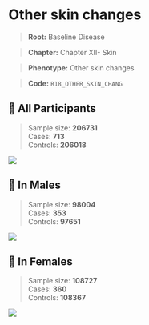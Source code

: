 # Other skin changes

> **Root:** Baseline Disease  

> **Chapter:** Chapter XII- Skin  

> **Phenotype:** Other skin changes  

> **Code:** `R18_OTHER_SKIN_CHANG`

## 🧪 All Participants  
> Sample size: **206731**  
> Cases: **713**  
> Controls: **206018**
<img src="/Disease/Figures/ALL/Incidence/R18_OTHER_SKIN_CHANG.png"/>
<CsvTable src="/public/Disease/Data/ALL/Incidence/COX_R18_OTHER_SKIN_CHANG.csv" label="🔍 View full results" />

## 👨 In Males  
> Sample size: **98004**  
> Cases: **353**  
> Controls: **97651**
<img src="/Disease/Figures/Male/Incidence/R18_OTHER_SKIN_CHANG.png"/>
<CsvTable src="/public/Disease/Data/Male/Incidence/COX_R18_OTHER_SKIN_CHANG.csv" label="🔍 View full results" />

## 👩 In Females  
> Sample size: **108727**  
> Cases: **360**  
> Controls: **108367**
<img src="/Disease/Figures/Female/Incidence/R18_OTHER_SKIN_CHANG.png"/>
<CsvTable src="/public/Disease/Data/Female/Incidence/COX_R18_OTHER_SKIN_CHANG.csv" label="🔍 View full results" />
